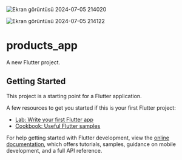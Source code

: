 ![Ekran görüntüsü 2024-07-05 214020](https://github.com/ardakuvanc3/Products-App/assets/122490388/f03449a8-aaa2-4aaa-a272-7ec779764459)


![Ekran görüntüsü 2024-07-05 214122](https://github.com/ardakuvanc3/Products-App/assets/122490388/bdbda6e9-3866-4c2f-af18-7f9250207467)
# products_app

A new Flutter project.

## Getting Started

This project is a starting point for a Flutter application.

A few resources to get you started if this is your first Flutter project:

- [Lab: Write your first Flutter app](https://docs.flutter.dev/get-started/codelab)
- [Cookbook: Useful Flutter samples](https://docs.flutter.dev/cookbook)

For help getting started with Flutter development, view the
[online documentation](https://docs.flutter.dev/), which offers tutorials,
samples, guidance on mobile development, and a full API reference.


